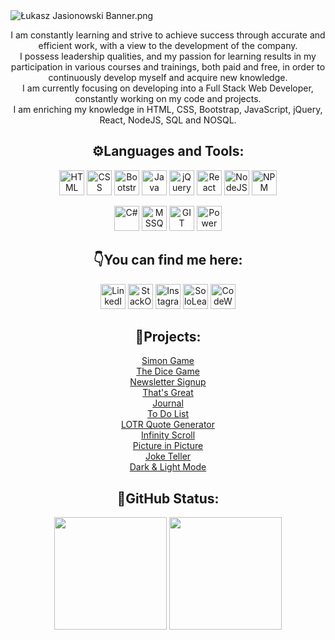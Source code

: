 <img src="https://i.ibb.co/wBdZz5k/banner.png" alt="Łukasz Jasionowski Banner.png">
<p align="center">I am constantly learning and strive to achieve success through accurate and efficient work, with a
    view to the development of the company.<br>I possess leadership qualities, and my passion for learning results in my
    participation in various courses and trainings, both paid and free, in order to continuously develop myself and
    acquire new knowledge.<br>I am currently focusing on developing into a Full Stack Web Developer, constantly working
    on my code and projects.<br>I am enriching my knowledge in HTML, CSS, Bootstrap, JavaScript, jQuery, React, NodeJS,
    SQL and NOSQL.
</p>
<h2 align="center">⚙️Languages and Tools:</h2>
<p align="center">
    <img src="https://www.svgrepo.com/show/452228/html-5.svg" alt="HTML" title="HTML" height="40px">
    <img src="https://www.svgrepo.com/show/452185/css-3.svg" alt="CSS" title="CSS" height="40px">
    <img src="https://upload.wikimedia.org/wikipedia/commons/b/b2/Bootstrap_logo.svg" alt="Bootstrap" title="Bootstrap"
        height="40px">
    <img src="https://www.svgrepo.com/show/452045/js.svg" alt="Java Script" title="Java Script" height="40px">
    <img src="https://www.vectorlogo.zone/logos/jquery/jquery-vertical.svg" alt="jQuery" title="jQuery" height="40px">
    <img src="https://www.svgrepo.com/show/452092/react.svg" alt="React" title="React" height="40px">
    <img src="https://www.svgrepo.com/show/439238/nodejs.svg" alt="NodeJS" title="NodeJS" height="40px">
    <img src="https://www.svgrepo.com/show/452077/npm.svg" alt="NPM" title="NPM" height="40px">
</p>
<p align="center">
    <img src="https://cdn.worldvectorlogo.com/logos/c--4.svg" alt="C#" title="C#" height="40px">
    <img src="https://www.svgrepo.com/show/303229/microsoft-sql-server-logo.svg" alt="MSSQL" Title="MSSQL"
        height="40px">
    <img src="https://www.vectorlogo.zone/logos/git-scm/git-scm-icon.svg" alt="GIT" title="GIT" height="40px">
    <img src="https://powerwiki.net/images/4/48/Powerautomate.svg" alt="Power Automate" title="Power Automate"
        height="40px">
</p>
<h2 align="center">👇You can find me here:</h2>
<p align="center">
    <a href="https://www.linkedin.com/in/lukasz-jasionowski/" target="_blank"><img
            src="https://www.svgrepo.com/show/475661/linkedin-color.svg" alt="LinkedIn" title="LinkedIn"
            height="40px"></a>
    <a href="https://stackoverflow.com/users/18272621/%C5%81ukasz-jasionowski" target="_blank"><img
            src="https://upload.wikimedia.org/wikipedia/commons/e/ef/Stack_Overflow_icon.svg" alt="StackOverflow"
            title="Stack Overflow" height="40px"></a>
    <a href="https://www.instagram.com/hello.lukee/" target="_blank"><img
            src="https://www.svgrepo.com/show/452229/instagram-1.svg" alt="Instagram" title="Instagram"
            height="40px"></a>
    <a href="https://www.sololearn.com/profile/22078199/" target="_blank"><img
            src="https://blob.sololearn.com/avatars/sololearn.png" alt="SoloLearn" title="SoloLearn" height="40px"></a>
    <a href="https://www.codewars.com/users/Lukasz-Jasionowski" target="_blank"><img
            src="https://www.codewars.com/packs/assets/logo.61192cf7.svg" alt="CodeWars" title="CodeWars"
            height="40px"></a>
</p>
<h2 align="center">📔Projects:</h2>
<p align="center">
    <a href="https://github.com/Lukasz-Jasionowski/Simon-Game" target="_blank">Simon Game</a><br>
    <a href="https://github.com/Lukasz-Jasionowski/The-Dice-Game" target="_blank">The Dice Game</a><br>
    <a href="https://github.com/Lukasz-Jasionowski/Newsletter-Signup" target="_blank">Newsletter Signup</a><br>
    <a href="https://github.com/Lukasz-Jasionowski/ThatsGreat" target="_blank">That's Great</a><br>
    <a href="https://github.com/Lukasz-Jasionowski/Journal" target="_blank">Journal</a><br>
    <a href="https://github.com/Lukasz-Jasionowski/To-Do-List" target="_blank">To Do List</a><br>
    <a href="https://github.com/Lukasz-Jasionowski/LOTR-Quote-Generator" target="_blank">LOTR Quote Generator</a><br>
    <a href="https://github.com/Lukasz-Jasionowski/Infinity-Scroll" target="_blank">Infinity Scroll</a><br>
    <a href="https://github.com/Lukasz-Jasionowski/Picture-in-Picture" target="_blank">Picture in Picture</a><br>
    <a href="https://github.com/Lukasz-Jasionowski/Joke-Teller" target="_blank">Joke Teller</a><br>
    <a href="https://github.com/Lukasz-Jasionowski/Light-Dark-Mode" target="_blank">Dark & Light Mode</a><br>
</p>
<h2 align="center">🪪GitHub Status:</h2>
<p align="center">
    <a align="center" href="http://www.github.com/Lukasz-Jasionowski"><img
            src="https://github-readme-streak-stats.herokuapp.com/?user=Lukasz-Jasionowski&theme=react&hide_border=true"
            height="180" /></a>
    <a align="center" href="http://www.github.com/Lukasz-Jasionowski"><img
            src="https://github-readme-stats.vercel.app/api/top-langs/?username=Lukasz-Jasionowski&theme=react&hide_border=true&include_all_commits=true&count_private=true&layout=compact"
            height="180" /></a>
</p>